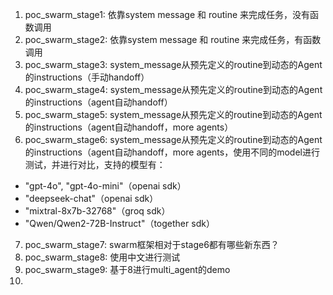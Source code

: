 1. poc_swarm_stage1: 依靠system message 和 routine 来完成任务，没有函数调用
2. poc_swarm_stage2: 依靠system message 和 routine 来完成任务，有函数调用
3. poc_swarm_stage3: system_message从预先定义的routine到动态的Agent的instructions（手动handoff）
4. poc_swarm_stage4: system_message从预先定义的routine到动态的Agent的instructions（agent自动handoff）
5. poc_swarm_stage5: system_message从预先定义的routine到动态的Agent的instructions（agent自动handoff，more agents）
6. poc_swarm_stage6: system_message从预先定义的routine到动态的Agent的instructions（agent自动handoff，more agents，使用不同的model进行测试，并进行对比，支持的模型有：
  - "gpt-4o", "gpt-4o-mini"（openai sdk）
  - "deepseek-chat"（openai sdk）
  - "mixtral-8x7b-32768"（groq sdk）
  - "Qwen/Qwen2-72B-Instruct"（together sdk）

7. poc_swarm_stage7: swarm框架相对于stage6都有哪些新东西？
8. poc_swarm_stage8: 使用中文进行测试
9. poc_swarm_stage9: 基于8进行multi_agent的demo
10. 
